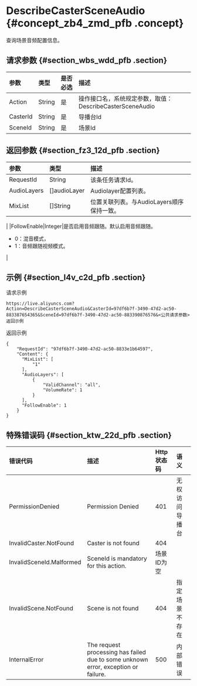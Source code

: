 # DescribeCasterSceneAudio {#concept_zb4_zmd_pfb .concept}

查询场景音频配置信息。

## 请求参数 {#section_wbs_wdd_pfb .section}

|参数|类型|是否必选|描述|
|:-|:-|:---|:-|
|Action|String|是|操作接口名，系统规定参数，取值：DescribeCasterSceneAudio|
|CasterId|String|是|导播台Id|
|SceneId|String|是|场景Id|

## 返回参数 {#section_fz3_12d_pfb .section}

|参数|类型|描述|
|:-|:-|:-|
|RequestId|String|该条任务请求Id。|
|AudioLayers|\[\]audioLayer|Audiolayer配置列表。|
|MixList|\[\]String|位置关联列表。与AudioLayers顺序保持一致。

|
|FollowEnable|Integer|是否启用音频跟随。默认启用音频跟随。

-   0：混音模式，
-   1：音频跟随视频模式。

|

## 示例 {#section_l4v_c2d_pfb .section}

请求示例

```
https://live.aliyuncs.com?Action=DescribeCasterSceneAudio&CasterId=97df6b7f-3490-47d2-ac50-883387654365&SceneId=97df6b7f-3490-47d2-ac50-883390876576&<公共请求参数>
返回示例
```

返回示例

```
{
    "RequestId": "97df6b7f-3490-47d2-ac50-8833e1b64597",
    "Content": {
      "MixList": [
          "1"
      ],
      "AudioLayers": [
          {
              "ValidChannel": "all",
              "VolumeRate": 1
          }
      ],
      "FollowEnable": 1
    }
}
```

## 特殊错误码 {#section_ktw_22d_pfb .section}

|错误代码|描述|Http状态码|语义|
|:---|:-|:------|:-|
|PermissionDenied|Permission Denied|401|无权访问导播台|
|InvalidCaster.NotFound|Caster is not found|404| |
|InvalidSceneId.Malformed|SceneId is mandatory for this action.|场景ID为空| |
|InvalidScene.NotFound|Scene is not found|404|指定场景不存在|
|InternalError|The request processing has failed due to some unknown error, exception or failure.|500|内部错误|

